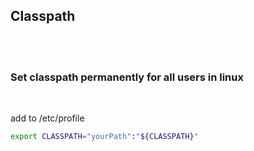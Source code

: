 ## **Classpath**

<br>
<br>

### **Set classpath permanently for all users in linux**

<br>

add to /etc/profile
```bash
export CLASSPATH="yourPath":"${CLASSPATH}"
```